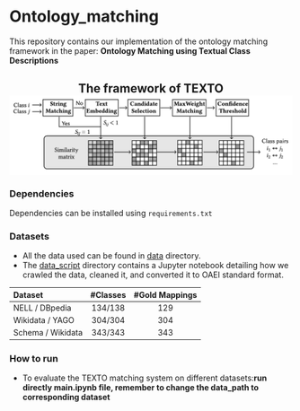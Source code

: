 # Ontology_matching

This repository contains our implementation of the ontology matching framework in the paper: **Ontology Matching using Textual Class Descriptions**

<h2 align="center">
  The framework of TEXTO
  <img align="center"  src="https://github.com/peng-yiwen/Ontolgy_matching/blob/main/TEXTO_overview.png" alt="...">
</h2>


### **Dependencies**
Dependencies can be installed using `requirements.txt`

### **Datasets**

- All the data used can be found in [data](https://github.com/peng-yiwen/Ontolgy_matching/tree/main/data) directory.
- The [data_script](https://github.com/peng-yiwen/Ontolgy_matching/tree/main/data_script) directory contains a Jupyter notebook detailing how we crawled the data, cleaned it, and converted it to OAEI standard format.

Dataset | #Classes | #Gold Mappings |
:--- | :---: | :---: 
NELL / DBpedia | 134/138 | 129 |
Wikidata / YAGO | 304/304 | 304 |
 Schema / Wikidata | 343/343 | 343 |

### How to run   
- To evaluate the TEXTO matching system on different datasets:**run directly main.ipynb file, remember to change the data_path to corresponding dataset**
